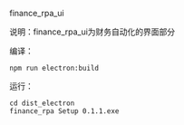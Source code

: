 finance_rpa_ui

说明：finance_rpa_ui为财务自动化的界面部分

编译：
```
npm run electron:build
```

运行：
```
cd dist_electron
finance_rpa Setup 0.1.1.exe
```